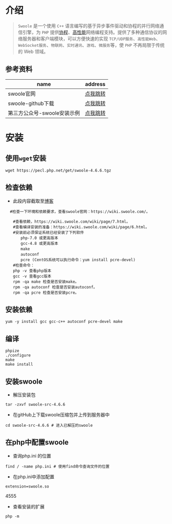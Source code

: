 ##  	

# 介绍

> `Swoole` 是一个使用 `C++` 语言编写的基于异步事件驱动和协程的并行网络通信引擎，为 `PHP` 提供[协程](https://wiki.swoole.com/#/coroutine)、[高性能](https://wiki.swoole.com/#/question/use?id=swoole性能如何)网络编程支持。提供了多种通信协议的网络服务器和客户端模块，可以方便快速的实现 `TCP/UDP服务`、`高性能Web`、`WebSocket服务`、`物联网`、`实时通讯`、`游戏`、`微服务`等，使 `PHP` 不再局限于传统的 Web 领域。

## 参考资料

| name                        | address                                                      |
| --------------------------- | ------------------------------------------------------------ |
| swoole官网                  | [点我跳转](https://wiki.swoole.com/#/)                       |
| swoole-github下载           | [点我跳转](https://github.com/swoole/swoole-src)             |
| 第三方公众号-swoole安装示例 | [点我跳转](https://mp.weixin.qq.com/s/pi7aEMQTQ0lIHSUY-1xYHA) |

# 安装

## 使用`wget`安装

```shell
wget https://pecl.php.net/get/swoole-4.6.6.tgz 
```

## 检查依赖

- 此段内容截取至[博客](https://www.cnblogs.com/gyfluck/p/11275114.html)

```shell
  #检查一下环境和依赖要求，查看swoole官网：https://wiki.swoole.com/。

　　#查看依赖，https://wiki.swoole.com/wiki/page/7.html。
　　#查看编译安装的准备：https://wiki.swoole.com/wiki/page/6.html。
　　#安装前必须保证系统已经安装了下列软件
　　　　php-7.0 或更高版本
　　　　gcc-4.8 或更高版本
　　　　make
　　　　autoconf
　　　　pcre (CentOS系统可以执行命令：yum install pcre-devel)
　　#检查命令：
　　php -v 查看php版本
　　gcc -v 查看gcc版本
　　rpm -qa make 检查是否安装make。
　　rpm -qa autoconf 检查是否安装autoconf。
　　rpm -qa pcre 检查是否安装pcre。
```

## 安装依赖

```shell
yum -y install gcc gcc-c++ autoconf pcre-devel make
```

## 编译 

```shell
phpize
./configure 
make
make install
```



  ## 安装swoole

- 解压安装包

```shell
tar -zxvf swoole-src-4.6.6
```



- 在gitHub上下载swoole压缩包并上传到服务器中

```shell
cd swoole-src-4.6.6 # 进入已解压的swoole
```



## 在php中配置swoole

- 查询php.ini 的位置

```shell
find / -name php.ini # 使用find命令查询文件的位置
```

- 在php.ini中添加配置

```shell
extension=swoole.so
```

4555

- 查看安装的扩展

```shell
php -m
```

